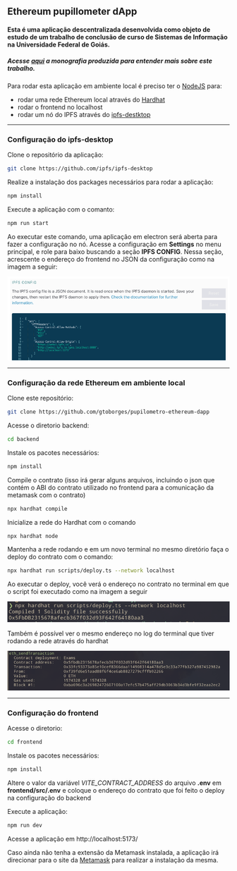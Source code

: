 ## Ethereum pupillometer dApp

#### Esta é uma aplicação descentralizada desenvolvida como objeto de estudo de um trabalho de conclusão de curso de Sistemas de Informação na Universidade Federal de Goiás. 

##### Acesse <a href="https://gtoborges.github.io/pupilometro-ethereum-dapp/augustoborges_201606135_tcc.pdf">aqui</a> a monografia produzida para entender mais sobre este trabalho.

Para rodar esta aplicação em ambiente local é preciso ter o <a href="https://nodejs.org/en">NodeJS</a> para:
 - rodar uma rede Ethereum local através do <a href="https://hardhat.org/hardhat-network/docs/overview">Hardhat</a>
 - rodar o frontend no localhost
 - rodar um nó do IPFS através do <a href="https://github.com/ipfs/ipfs-desktop">ipfs-destktop</a>

___
### Configuração do ipfs-desktop

Clone o repositório da aplicação:
```bash
git clone https://github.com/ipfs/ipfs-desktop
```


Realize a instalação dos packages necessários para rodar a aplicação:
```bash
npm install
```


Execute a aplicação com o comanto:
```bash
npm run start
```


Ao executar este comando, uma aplicação em electron será aberta para fazer a configuração no nó. Acesse a configuração em **Settings** no menu principal, e role para baixo buscando a seção **IPFS CONFIG**. Nessa seção, acrescente o endereço do frontend no JSON da configuração como na imagem a seguir:

![ipfs-config](/Imagens/ipfs-config.png)

___

### Configuração da rede Ethereum em ambiente local

Clone este repositório:
```bash
git clone https://github.com/gtoborges/pupilometro-ethereum-dapp
```


Acesse o diretorio backend:
```bash
cd backend
```


Instale os pacotes necessários:
```bash
npm install
```


Compile o contrato (isso irá gerar alguns arquivos, incluindo o json que contém o ABI do contrato utilizado no frontend para a comunicação da metamask com o contrato)
```bash
npx hardhat compile
```


Inicialize a rede do Hardhat com o comando
```bash
npx hardhat node
```


Mantenha a rede rodando e em um novo terminal no mesmo diretório faça o deploy do contrato com o comando:
```bash
npx hardhat run scripts/deploy.ts --network localhost
```


Ao executar o deploy, você verá o endereço no contrato no terminal em que o script foi executado como na imagem a seguir

![contract-address](/Imagens/contract-address.png)


Também é possível ver o mesmo endereço no log do terminal que tiver rodando a rede através do hardhat

![contract-address2](/Imagens/contract-address2.png)

___
### Configuração do frontend

Acesse o diretorio: 
```bash
cd frontend
```


Instale os pacotes necessários:
```bash
npm install
```


Altere o valor da variável *VITE_CONTRACT_ADDRESS* do arquivo **.env** em **frontend/src/.env** e coloque o endereço do contrato que foi feito o deploy na configuração do backend

Execute a aplicação:
```bash
npm run dev
```


Acesse a aplicação em http://localhost:5173/

Caso ainda não tenha a extensão da Metamask instalada, a aplicação irá direcionar para o site da <a href="https://metamask.io/download/">Metamask</a> para realizar a instalação da mesma.

